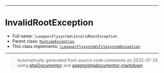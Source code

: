 ***

# InvalidRootException





* Full name: `\League\Flysystem\InvalidRootException`
* Parent class: [`RuntimeException`](../../RuntimeException.md)
* This class implements:
[`\League\Flysystem\FilesystemException`](./FilesystemException.md)






***
> Automatically generated from source code comments on 2022-07-24 using [phpDocumentor](http://www.phpdoc.org/) and [saggre/phpdocumentor-markdown](https://github.com/Saggre/phpDocumentor-markdown)
